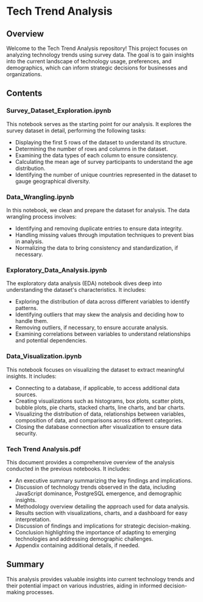 # Tech Trend Analysis

## Overview

Welcome to the Tech Trend Analysis repository! This project focuses on analyzing technology trends using survey data. The goal is to gain insights into the current landscape of technology usage, preferences, and demographics, which can inform strategic decisions for businesses and organizations.

## Contents

### Survey_Dataset_Exploration.ipynb

This notebook serves as the starting point for our analysis. It explores the survey dataset in detail, performing the following tasks:

- Displaying the first 5 rows of the dataset to understand its structure.
- Determining the number of rows and columns in the dataset.
- Examining the data types of each column to ensure consistency.
- Calculating the mean age of survey participants to understand the age distribution.
- Identifying the number of unique countries represented in the dataset to gauge geographical diversity.

### Data_Wrangling.ipynb

In this notebook, we clean and prepare the dataset for analysis. The data wrangling process involves:

- Identifying and removing duplicate entries to ensure data integrity.
- Handling missing values through imputation techniques to prevent bias in analysis.
- Normalizing the data to bring consistency and standardization, if necessary.

### Exploratory_Data_Analysis.ipynb

The exploratory data analysis (EDA) notebook dives deep into understanding the dataset's characteristics. It includes:

- Exploring the distribution of data across different variables to identify patterns.
- Identifying outliers that may skew the analysis and deciding how to handle them.
- Removing outliers, if necessary, to ensure accurate analysis.
- Examining correlations between variables to understand relationships and potential dependencies.

### Data_Visualization.ipynb

This notebook focuses on visualizing the dataset to extract meaningful insights. It includes:

- Connecting to a database, if applicable, to access additional data sources.
- Creating visualizations such as histograms, box plots, scatter plots, bubble plots, pie charts, stacked charts, line charts, and bar charts.
- Visualizing the distribution of data, relationships between variables, composition of data, and comparisons across different categories.
- Closing the database connection after visualization to ensure data security.

### Tech Trend Analysis.pdf

This document provides a comprehensive overview of the analysis conducted in the previous notebooks. It includes:

- An executive summary summarizing the key findings and implications.
- Discussion of technology trends observed in the data, including JavaScript dominance, PostgreSQL emergence, and demographic insights.
- Methodology overview detailing the approach used for data analysis.
- Results section with visualizations, charts, and a dashboard for easy interpretation.
- Discussion of findings and implications for strategic decision-making.
- Conclusion highlighting the importance of adapting to emerging technologies and addressing demographic challenges.
- Appendix containing additional details, if needed.

## Summary

This analysis provides valuable insights into current technology trends and their potential impact on various industries, aiding in informed decision-making processes.

